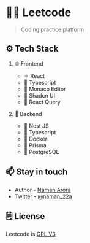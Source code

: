 # 🧑‍💻 Leetcode

> Coding practice platform

## ⚙️ Tech Stack

1. 🌐 Frontend

    - ⚛️ React
    - 🔷 Typescript
    - 📝 Monaco Editor
    - 🎨 Shadcn UI
    - 📨 React Query

2. 🛜 Backend

    - 🪹 Nest JS
    - 🔷 Typescript
    - 🐋 Docker
    - 📗 Prisma
    - 🐘 PostgreSQL

## 📫 Stay in touch

-   Author - [Naman Arora](https://namanarora.xyz)
-   Twitter - [@naman_22a](https://twitter.com/naman_22a)

## 🗒️ License

Leetcode is [GPL V3](./LICENSE)
